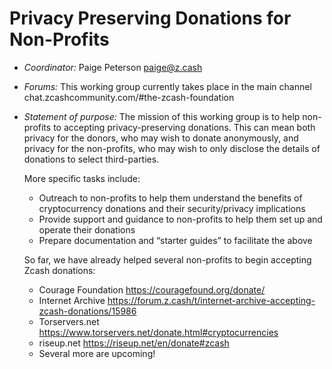 Privacy Preserving Donations for Non-Profits
============================================

- _Coordinator:_ Paige Peterson paige@z.cash

- _Forums:_ 
  This working group currently takes place in the main channel chat.zcashcommunity.com/#the-zcash-foundation

- _Statement of purpose:_
  The mission of this working group is to help non-profits to accepting privacy-preserving donations. This can mean both privacy for the donors, who may wish to donate anonymously, and privacy for the non-profits, who may wish to only disclose the details of donations to select third-parties.
 
  More specific tasks include:
  - Outreach to non-profits to help them understand the benefits of cryptocurrency donations and their security/privacy implications 
  - Provide support and guidance to non-profits to help them set up and operate their donations
  - Prepare documentation and “starter guides” to facilitate the above
 
  So far, we have already helped several non-profits to begin accepting Zcash donations:
  - Courage Foundation https://couragefound.org/donate/
  - Internet Archive https://forum.z.cash/t/internet-archive-accepting-zcash-donations/15986
  - Torservers.net https://www.torservers.net/donate.html#cryptocurrencies
  - riseup.net https://riseup.net/en/donate#zcash
  - Several more are upcoming! 
